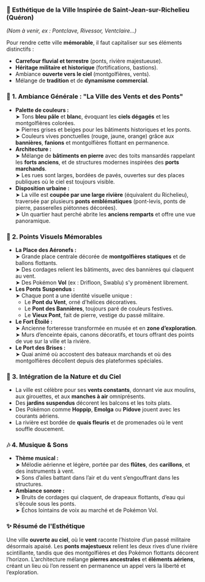 ### 🌉 **Esthétique de la Ville Inspirée de Saint-Jean-sur-Richelieu (Quéron)**

_(Nom à venir, ex : Pontclave, Rivessor, Ventclaire...)_

Pour rendre cette ville **mémorable**, il faut capitaliser sur ses éléments distinctifs :

- **Carrefour fluvial et terrestre** (ponts, rivière majestueuse).
- **Héritage militaire et historique** (fortifications, bastions).
- Ambiance **ouverte vers le ciel** (montgolfières, vents).
- Mélange de **tradition** et de **dynamisme commercial**.

### 🌆 **1. Ambiance Générale : "La Ville des Vents et des Ponts"**

- **Palette de couleurs :**  
    ➤ Tons **bleu pâle** et **blanc**, évoquant les **ciels dégagés** et les montgolfières colorées.  
    ➤ Pierres grises et beiges pour les bâtiments historiques et les ponts.  
    ➤ Couleurs vives ponctuelles (rouge, jaune, orange) grâce aux **bannières**, **fanions** et montgolfières flottant en permanence.    
- **Architecture :**  
    ➤ Mélange de **bâtiments en pierre** avec des toits mansardés rappelant les **forts anciens**, et de structures modernes inspirées des **ports marchands**.  
    ➤ Les rues sont larges, bordées de pavés, ouvertes sur des places publiques où le ciel est toujours visible.
- **Disposition urbaine :**  
    ➤ La ville est **coupée par une large rivière** (équivalent du Richelieu), traversée par plusieurs **ponts emblématiques** (pont-levis, ponts de pierre, passerelles piétonnes décorées).  
    ➤ Un quartier haut perché abrite les **anciens remparts** et offre une vue panoramique.

### 🎈 **2. Points Visuels Mémorables**

- **La Place des Aéronefs :**  
    ➤ Grande place centrale décorée de **montgolfières statiques** et de ballons flottants.  
    ➤ Des cordages relient les bâtiments, avec des bannières qui claquent au vent.  
    ➤ Des Pokémon **Vol** (ex : Drifloon, Swablu) s'y promènent librement.    
- **Les Ponts Suspendus :**  
    ➤ Chaque pont a une identité visuelle unique :
    - Le **Pont du Vent**, orné d'hélices décoratives.
    - Le **Pont des Bannières**, toujours paré de couleurs festives.
    - Le **Vieux Pont**, fait de pierre, vestige du passé militaire.
- **Le Fort Étoilé :**  
    ➤ Ancienne forteresse transformée en musée et en **zone d’exploration**.  
    ➤ Murs d’enceinte épais, canons décoratifs, et tours offrant des points de vue sur la ville et la rivière.
- **Le Port des Brises :**  
    ➤ Quai animé où accostent des bateaux marchands et où des montgolfières décollent depuis des plateformes spéciales.

### 🌿 **3. Intégration de la Nature et du Ciel**

- La ville est célèbre pour ses **vents constants**, donnant vie aux moulins, aux girouettes, et aux **manches à air** omniprésents.
- Des **jardins suspendus** décorent les balcons et les toits plats.
- Des Pokémon comme **Hoppip**, **Emolga** ou **Pidove** jouent avec les courants aériens.
- La rivière est bordée de **quais fleuris** et de promenades où le vent souffle doucement.

### 🎶 **4. Musique & Sons**

- **Thème musical :**  
    ➤ Mélodie aérienne et légère, portée par des **flûtes**, des **carillons**, et des instruments à vent.  
    ➤ Sons d’ailes battant dans l’air et du vent s’engouffrant dans les structures.    
- **Ambiance sonore :**  
    ➤ Bruits de cordages qui claquent, de drapeaux flottants, d’eau qui s’écoule sous les ponts.  
    ➤ Échos lointains de voix au marché et de Pokémon Vol.

### ✨ **Résumé de l'Esthétique**

Une ville **ouverte au ciel**, où le **vent** raconte l’histoire d’un passé militaire désormais apaisé. Les **ponts majestueux** relient les deux rives d’une rivière scintillante, tandis que des montgolfières et des Pokémon flottants décorent l’horizon. L’architecture mélange **pierres ancestrales** et **éléments aériens**, créant un lieu où l’on ressent en permanence un appel vers la liberté et l’exploration.
